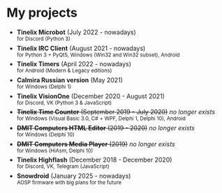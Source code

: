 # My projects
  * **Tinelix Microbot** (July 2022 - nowadays)\
  <sup>for Discord (Python 3)</sup>
  * **Tinelix IRC Client** (August 2021 - nowadays)\
  <sup>for Python 3 + PyQt5, Windows (Win32 and Win32 subset), Android</sup>
  * **Tinelix Timers** (April 2022 - nowadays)\
  <sup>for Android (Modern & Legacy editions)</sup>
  * **Calmira Russian version** (May 2021)\
  <sup>for Windows (Delphi 1)</sup>
  * **Tinelix VisionOne** (December 2020 - August 2021)\
  <sup>for Discord, VK (Python 3 & JavaScript)</sup>
  * ~~**Tinelix Time Counter** (September 2019 - July 2020)~~ _no longer exists_\
  <sup>for Windows (Visual Basic 3.0, C# + WPF, Delphi 1, Delphi 10), Android</sup>
  * ~~**DMIT Computers HTML Editor** (2019 - 2020)~~ _no longer exists_\
  <sup>for Windows (Delphi 10)</sup>
  * ~~**DMIT Computers Media Player** (2019)~~ _no longer exists_\
  <sup>for Windows (HiAsm, Delphi 10)</sup>
  * **Tinelix Highflash** (December 2018 - December 2020)\
  <sup>for Discord, VK, Telegram (JavaScript)</sup>
  * **Snowdroid** (January 2025 - nowadays) \
<sup>AOSP firmware with big plans for the future</sup>
